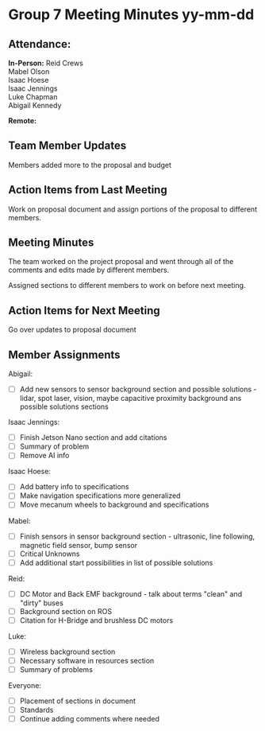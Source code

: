 # Group 7 Meeting Minutes yy-mm-dd

## Attendance:

**In-Person:**
Reid Crews\
Mabel Olson\
Isaac Hoese\
Isaac Jennings\
Luke Chapman\
Abigail Kennedy

**Remote:**


## Team Member Updates

Members added more to the proposal and budget

## Action Items from Last Meeting

Work on proposal document and assign portions of the proposal to different members.

## Meeting Minutes

The team worked on the project proposal and went through all of the comments and edits made by different members.

Assigned sections to different members to work on before next meeting.

## Action Items for Next Meeting

Go over updates to proposal document

## Member Assignments

Abigail:
- [ ] Add new sensors to sensor background section and possible solutions - lidar, spot laser, vision, maybe capacitive proximity background ans possible solutions sections

Isaac Jennings:
- [ ] Finish Jetson Nano section and add citations
- [ ] Summary of problem
- [ ] Remove AI info

Isaac Hoese:
- [ ] Add battery info to specifications
- [ ] Make navigation specifications more generalized
- [ ] Move mecanum wheels to background and specifications

Mabel:
- [ ] Finish sensors in sensor background section - ultrasonic, line following, magnetic field sensor, bump sensor
- [ ] Critical Unknowns
- [ ] Add additional start possibilities in list of possible solutions

Reid:
- [ ] DC Motor and Back EMF background - talk about terms "clean" and "dirty" buses
- [ ] Background section on ROS
- [ ] Citation for H-Bridge and brushless DC motors

Luke:
- [ ] Wireless background section
- [ ] Necessary software in resources section
- [ ] Summary of problems

Everyone:
- [ ] Placement of sections in document
- [ ] Standards
- [ ] Continue adding comments where needed